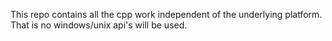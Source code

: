 

This repo contains all the cpp work independent of the underlying platform.
That is no windows/unix api's will be used.

